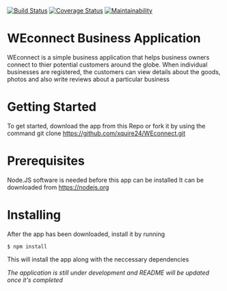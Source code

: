 [![Build Status](https://travis-ci.org/xquire24/WEconnect.svg?branch=develop)](https://travis-ci.org/xquire24/WEconnect)
[![Coverage Status](https://coveralls.io/repos/github/xquire24/WEconnect/badge.svg?branch=develop)](https://coveralls.io/github/xquire24/WEconnect?branch=develop)
[![Maintainability](https://api.codeclimate.com/v1/badges/5aef9e0895292bb8fa2a/maintainability)](https://codeclimate.com/github/xquire24/WEconnect/maintainability)
# WEconnect Business Application

WEconnect is a simple business application that helps business owners connect to thier potential customers around the globe. When individual businesses are registered, the customers can view details about the goods, photos and also write reviews about a particular business

# Getting Started

To get started, download the app from this Repo or fork it by using the command 
git clone https://github.com/xquire24/WEconnect.git

# Prerequisites

Node.JS software is needed before this app can be installed
It can be downloaded from https://nodejs.org

# Installing

After the app has been downloaded, install it by running
```
$ npm install

```
This will install the app along with the neccessary dependencies


*The application is still under development and README will be updated once it's completed*

